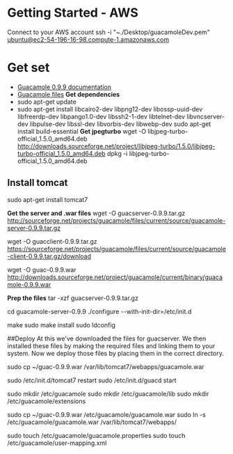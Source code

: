 # Getting Started - AWS
Connect to your AWS account
ssh -i "~./Desktop/guacamoleDev.pem" ubuntu@ec2-54-196-16-98.compute-1.amazonaws.com
# Get set

* [Guacamole 0.9.9 documentation](https://guacamole.incubator.apache.org/doc/gug/index.html)
* [Guacamole files](https://guacamole.incubator.apache.org/releases/)
**Get dependencies**
* sudo apt-get update
* sudo apt-get install libcairo2-dev libpng12-dev libossp-uuid-dev libfreerdp-dev libpango1.0-dev libssh2-1-dev libtelnet-dev libvncserver-dev libpulse-dev libssl-dev libvorbis-dev libwebp-dev
sudo apt-get install build-essential
**Get jpegturbo**
wget -O libjpeg-turbo-official_1.5.0_amd64.deb http://downloads.sourceforge.net/project/libjpeg-turbo/1.5.0/libjpeg-turbo-official_1.5.0_amd64.deb
dpkg -i libjpeg-turbo-official_1.5.0_amd64.deb

## Install tomcat
sudo apt-get install tomcat7

**Get the server and .war files**
wget -O guacserver-0.9.9.tar.gz http://sourceforge.net/projects/guacamole/files/current/source/guacamole-server-0.9.9.tar.gz

wget -O guacclient-0.9.9.tar.gz https://sourceforge.net/projects/guacamole/files/current/source/guacamole-client-0.9.9.tar.gz/download

wget -O guac-0.9.9.war http://downloads.sourceforge.net/project/guacamole/current/binary/guacamole-0.9.9.war

**Prep the files**
tar -xzf guacserver-0.9.9.tar.gz

cd guacamole-server-0.9.9
./configure --with-init-dir=/etc/init.d

make
sudo make install
sudo ldconfig

##Deploy
At this we've downloaded the files for guacserver.  We then installed these files by making the required files and linking them to your system.  Now we deploy those files by placing them in the correct directory.

sudo cp ~/guac-0.9.9.war /var/lib/tomcat7/webapps/guacamole.war

sudo /etc/init.d/tomcat7 restart
sudo /etc/init.d/guacd start

sudo mkdir /etc/guacamole
sudo mkdir /etc/guacamole/lib
sudo mkdir /etc/guacamole/extensions

sudo cp ~/guac-0.9.9.war /etc/guacamole/guacamole.war
sudo ln -s /etc/guacamole/guacamole.war /var/lib/tomcat7/webapps/

sudo touch /etc/guacamole/guacamole.properties
sudo touch /etc/guacamole/user-mapping.xml
